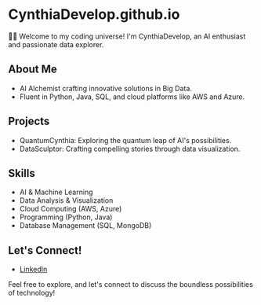 # CynthiaDevelop.github.io
👩‍💻 Welcome to my coding universe! I'm CynthiaDevelop, an AI enthusiast and passionate data explorer.

## About Me
- AI Alchemist crafting innovative solutions in Big Data.
- Fluent in Python, Java, SQL, and cloud platforms like AWS and Azure.

## Projects
- QuantumCynthia: Exploring the quantum leap of AI's possibilities.
- DataSculptor: Crafting compelling stories through data visualization.

## Skills
- AI & Machine Learning
- Data Analysis & Visualization
- Cloud Computing (AWS, Azure)
- Programming (Python, Java)
- Database Management (SQL, MongoDB)

## Let's Connect!
- [LinkedIn](https://www.linkedin.com/in/CynthiaDevelop)

Feel free to explore, and let's connect to discuss the boundless possibilities of technology!

